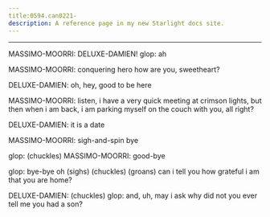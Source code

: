 ```yaml
---
title:0594.can0221-
description: A reference page in my new Starlight docs site.
---
```

----- 
MASSIMO-MOORRI: DELUXE-DAMIEN! 
glop: ah
 
MASSIMO-MOORRI: conquering hero
 how are you, sweetheart? 
 
DELUXE-DAMIEN: oh, hey, good to be here
 
MASSIMO-MOORRI: listen, i have a very quick meeting at crimson lights, but then when 
i am back, i am parking myself on the couch with you, all right? 
 
DELUXE-DAMIEN: it is a date
 
MASSIMO-MOORRI: sigh-and-spin
 bye
 
glop: (chuckles) 
MASSIMO-MOORRI: good-bye
 
glop: bye-bye
 oh
 (sighs) (chuckles) (groans) can i tell you how grateful i 
am that you are home? 
 
DELUXE-DAMIEN: (chuckles) 
glop: and, uh, may i ask why did not you ever tell me you had a son? 
 
